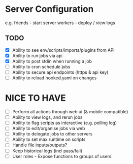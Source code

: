 
# Server Configuration

e.g.
friends - start server
workers - deploy / view logs

## TODO

- [x] Ability to see env/scripts/imports/plugins from API
- [x] Ability to run jobs via api
- [x] Ability to post stdin when running a job
- [ ] Ability to cron schedule jobs
- [ ] Ability to secure api endpoints (https & api key)
- [ ] Ability to reload hooked.yaml on changes

# NICE TO HAVE
- [ ] Perform all actions through web ui (& mobile compatible)
- [ ] Ability to view logs, and rerun jobs
- [ ] Ability to flag scripts as interactive (e.g. polling log)
- [ ] Ability to edit/organise jobs via web
- [ ] Ability to delegate jobs to other servers
- [ ] Ability to set max runtime on scripts
- [ ] Handle file inputs/outputs?
- [ ] Keep historical logs (incl pass/fail)
- [ ] User roles - Expose functions to groups of users
